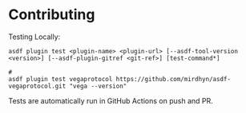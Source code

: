 # Contributing

Testing Locally:

```shell
asdf plugin test <plugin-name> <plugin-url> [--asdf-tool-version <version>] [--asdf-plugin-gitref <git-ref>] [test-command*]

#
asdf plugin test vegaprotocol https://github.com/mirdhyn/asdf-vegaprotocol.git "vega --version"
```

Tests are automatically run in GitHub Actions on push and PR.
